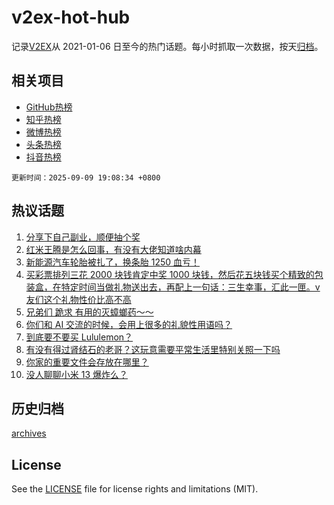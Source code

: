 # v2ex-hot-hub

 记录[V2EX](https://www.v2ex.com/)从 2021-01-06 日至今的热门话题。每小时抓取一次数据，按天[归档](archives)。
 
 ## 相关项目

- [GitHub热榜](https://github.com/snaildev/github-hot-hub)
- [知乎热榜](https://github.com/snaildev/zhihu-hot-hub)
- [微博热榜](https://github.com/snaildev/weibo-hot-hub)
- [头条热榜](https://github.com/snaildev/toutiao-hot-hub)
- [抖音热榜](https://github.com/snaildev/douyin-hot-hub)


 `更新时间：2025-09-09 19:08:34 +0800`

## 热议话题

1. [分享下自己副业，顺便抽个奖](https://www.v2ex.com/t/1157930)
1. [红米王腾是怎么回事，有没有大佬知道啥内幕](https://www.v2ex.com/t/1157918)
1. [新能源汽车轮胎被扎了，换条胎 1250 血亏！](https://www.v2ex.com/t/1157941)
1. [买彩票排列三花 2000 块钱肯定中奖 1000 块钱，然后花五块钱买个精致的包装盒，在特定时间当做礼物送出去，再配上一句话：三生幸事，汇此一匣。v 友们这个礼物性价比高不高](https://www.v2ex.com/t/1157904)
1. [兄弟们 跪求 有用的灭蟑螂药～～](https://www.v2ex.com/t/1157884)
1. [你们和 AI 交流的时候，会用上很多的礼貌性用语吗？](https://www.v2ex.com/t/1157925)
1. [到底要不要买 Lululemon？](https://www.v2ex.com/t/1157917)
1. [有没有得过肾结石的老哥？这玩意需要平常生活里特别关照一下吗](https://www.v2ex.com/t/1157997)
1. [你家的重要文件会存放在哪里？](https://www.v2ex.com/t/1157906)
1. [没人聊聊小米 13 爆炸么？](https://www.v2ex.com/t/1157929)

## 历史归档

[archives](archives)

## License

See the [LICENSE](LICENSE) file for license rights and limitations (MIT).
